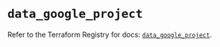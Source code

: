 # `data_google_project`

Refer to the Terraform Registry for docs: [`data_google_project`](https://registry.terraform.io/providers/hashicorp/google/5.34.0/docs/data-sources/project).
